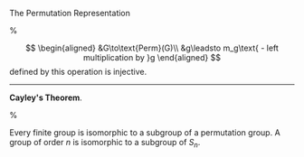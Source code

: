 The Permutation Representation

%

$$
\begin{aligned}
&G\to\text{Perm}(G)\\
&g\leadsto m_g\text{ - left multiplication by }g
\end{aligned}
$$
defined by this operation is injective.

----

**Cayley's Theorem**.

%

Every finite group is isomorphic to a subgroup of a permutation group. A group of order $n$ is isomorphic to a subgroup of $S_n$.